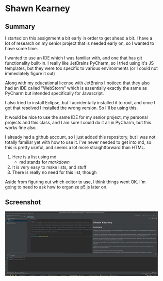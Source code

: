 # Shawn Kearney

## Summary
I started on this assignment a bit early in order to get ahead a bit. I have a lot of research on my senior project that is needed early on, so I wanted to have some time.

I wanted to use an IDE which I was familiar with, and one that has git functionality built-in. I really like JetBrains PyCharm, so I tried using it's JS templates, but they were too specific to various environments (or I could not immediately figure it out)

Along with my educational license with JetBrains I noticed that they also had an IDE called "WebStorm" which is essentially exactly the same as PyCharm but intended specifically for Javascript.

I also tried to install Eclipse, but I accidentally installed it to root, and once I got that resolved I installed the wrong version. So I'll be using this.

It would be nice to use the same IDE for my senior project, my personal projects and this class, and I am sure I could do it all in PyCharm, but this works fine also.

I already had a github account, so I just added this repository, but I was not totally familiar yet with how to use it. I've never needed to get into md, so this is pretty useful, and seems a lot more straightforward than HTML.

1. Here is a list using md
    * md stands for *markdown*
2. It is very easy to make lists, and stuff
3. There is really no need for this list, though

Aside from figuring out which editor to use, I think things went OK. I'm going to need to ask how to organize p5.js later on.

## Screenshot

![Image of my Editor](img/screenshot.png)
